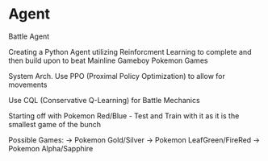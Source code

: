 # Agent
Battle Agent

Creating a Python Agent utilizing Reinforcment Learning to complete and then build upon to beat Mainline Gameboy Pokemon Games

System Arch.
Use PPO (Proximal Policy Optimization) to allow for movements 

Use CQL (Conservative Q-Learning) for Battle Mechanics 


Starting off with Pokemon Red/Blue - Test and Train with it as it is the smallest game of the bunch 

Possible Games:
-> Pokemon Gold/Silver
-> Pokemon LeafGreen/FireRed
-> Pokemon Alpha/Sapphire

